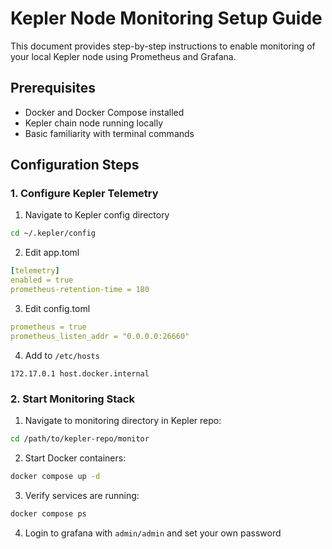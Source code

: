 # Kepler Node Monitoring Setup Guide

This document provides step-by-step instructions to enable monitoring of your local Kepler node using Prometheus and Grafana.

## Prerequisites
- Docker and Docker Compose installed
- Kepler chain node running locally
- Basic familiarity with terminal commands

## Configuration Steps

### 1. Configure Kepler Telemetry
1. Navigate to Kepler config directory
```bash
cd ~/.kepler/config
```
2. Edit app.toml
```yml
[telemetry]
enabled = true
prometheus-retention-time = 180
```
3. Edit config.toml
```yml
prometheus = true
prometheus_listen_addr = "0.0.0.0:26660"
```

4. Add to `/etc/hosts`
```
172.17.0.1 host.docker.internal
```

### 2. Start Monitoring Stack
1. Navigate to monitoring directory in Kepler repo:
```bash
cd /path/to/kepler-repo/monitor
```
2. Start Docker containers:
```bash
docker compose up -d
```
3. Verify services are running:
```bash
docker compose ps
```
4. Login to grafana with `admin/admin` and set your own password
